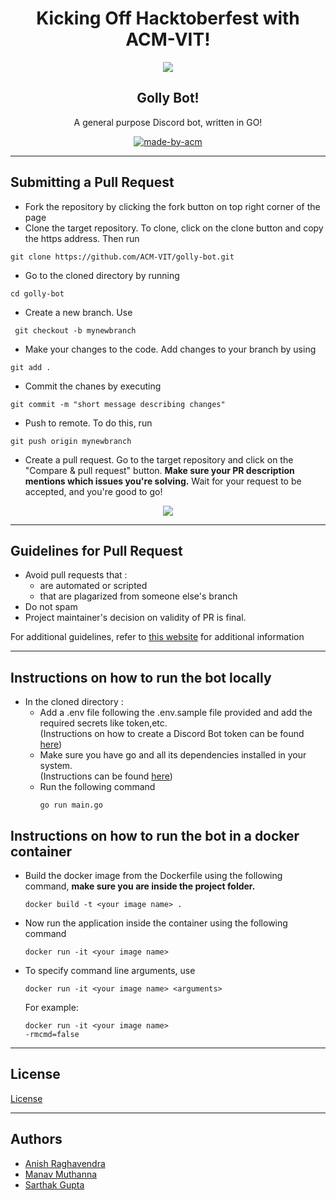 <h1 align="center">Kicking Off Hacktoberfest with ACM-VIT!</h1>
<p align="center">
<img src="./banner.png">
</p>

<h2 align="center"> Golly Bot! </h2>

<p align="center"> 
A general purpose Discord bot, written in GO!
</p>

<p align="center">
  <a href="https://acmvit.in/" target="_blank">
    <img alt="made-by-acm" src="https://img.shields.io/badge/MADE%20BY-ACM%20VIT-blue?style=for-the-badge" />
  </a>
    <!-- Uncomment the below line to add the license badge. Make sure the right license badge is reflected. -->
    <!-- <img alt="license" src="https://img.shields.io/badge/License-MIT-green.svg?style=for-the-badge" /> -->
    <!-- forks/stars/tech stack in the form of badges from https://shields.io/ -->
</p>

---
## Submitting a Pull Request

 * Fork the repository by clicking the fork button on top right corner of the page
 * Clone the target repository. To clone, click on the clone button and copy the https address. Then run 
 <pre><code>git clone https://github.com/ACM-VIT/golly-bot.git</code></pre>
* Go to the cloned directory by running 
<pre><code>cd golly-bot</code></pre>
* Create a new branch. Use 
<pre><code> git checkout -b mynewbranch</code></pre>
* Make your changes to the code. Add changes to your branch by using 
<pre><code>git add .</code></pre>
* Commit the chanes by executing
<pre><code>git commit -m "short message describing changes"</code></pre>
* Push to remote. To do this, run 
<pre><code>git push origin mynewbranch</code></pre>
* Create a pull request. Go to the target repository and click on the "Compare & pull request" button. **Make sure your PR description mentions which issues you're solving.** Wait for your request to be accepted, and you're good to go!
<p align="center"><img src="https://drive.google.com/u/1/uc?id=1f9JKAR-kRvCRGxIs_SAvegaYDPx53T9G&export=download"></img></p>

---
## Guidelines for Pull Request

<!-- general guidelines here -->
  * Avoid pull requests that :
      * are automated or scripted
      * that are plagarized from someone else's branch
  * Do not spam
  * Project maintainer's decision on validity of PR is final.

  For additional guidelines, refer to [this website](https://hacktoberfest.com/participation/) for additional information

---

## Instructions on how to run the bot locally
 
  * In the cloned directory :
     * Add a .env file following the .env.sample file provided and add the required secrets like token,etc. <br>(Instructions on how to create a Discord Bot token can be found [here](https://www.writebots.com/discord-bot-token/))
     * Make sure you have go and all its dependencies installed in your system. 
       <br>(Instructions can be found [here](https://go.dev/doc/install))
     * Run the following command
       <pre><code>go run main.go</code></pre>
## Instructions on how to run the bot in a docker container

  * Build the docker image from the Dockerfile using the following command, **make sure you are inside the project folder.**
    <pre><code>docker build -t &lt;your image name&gt; .</pre></code>
  * Now run the application inside the container using the following command
    <pre><code>docker run -it &lt;your image name&gt;</pre></code>
  * To specify command line arguments, use
    <pre><code>docker run -it &lt;your image name&gt; &lt;arguments&gt;</pre></code> 
    For example:<pre><code>docker run -it &lt;your image name&gt; -rmcmd=false</pre></code>
  
<!-- ---
## Overview

The overview starts here. Random text about the project, motive, how, what, why etc.

---
## Usage
How To, Features, Installation etc. as subheadings in this section. example

Lets get started!
```console
git remote add
git fetch
git merge
``` -->

---
## License
[License](LICENSE)

---
## Authors

  - [Anish Raghavendra](https://github.com/z404)
  - [Manav Muthanna](https://github.com/ManavMuthanna)
  - [Sarthak Gupta](https://github.com/gptsarthak)  
<!-- **Contributors:** Generate contributors list using this link - https://contributors-img.web.app/preview -->
